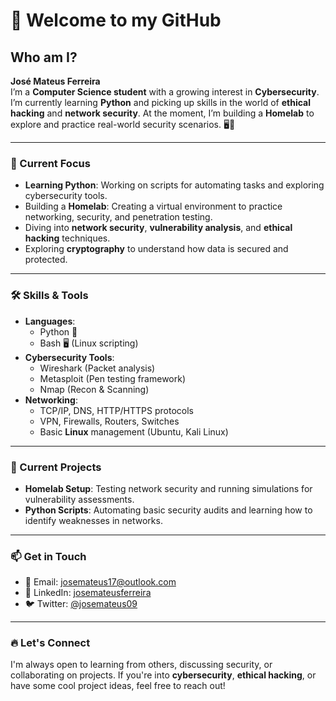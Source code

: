 # 🖤 Welcome to my GitHub

## Who am I?  
**José Mateus Ferreira**  
I’m a **Computer Science student** with a growing interest in **Cybersecurity**. I’m currently learning **Python** and picking up skills in the world of **ethical hacking** and **network security**. At the moment, I’m building a **Homelab** to explore and practice real-world security scenarios. 🖥️🔐

---

### 🚨 Current Focus
- **Learning Python**: Working on scripts for automating tasks and exploring cybersecurity tools.
- Building a **Homelab**: Creating a virtual environment to practice networking, security, and penetration testing.
- Diving into **network security**, **vulnerability analysis**, and **ethical hacking** techniques.
- Exploring **cryptography** to understand how data is secured and protected.

---

### 🛠️ Skills & Tools
- **Languages**:  
  - Python 🐍
  - Bash 🖥️ (Linux scripting)
- **Cybersecurity Tools**:  
  - Wireshark (Packet analysis)
  - Metasploit (Pen testing framework)
  - Nmap (Recon & Scanning)
- **Networking**:  
  - TCP/IP, DNS, HTTP/HTTPS protocols
  - VPN, Firewalls, Routers, Switches
  - Basic **Linux** management (Ubuntu, Kali Linux)

---

### 🚀 Current Projects
- **Homelab Setup**: Testing network security and running simulations for vulnerability assessments.
- **Python Scripts**: Automating basic security audits and learning how to identify weaknesses in networks.
  
---

### 📫 Get in Touch
- 💌 Email: [josemateus17@outlook.com](mailto:josemateus17@outlook.com)
- 🔗 LinkedIn: [josemateusferreira](https://www.linkedin.com/in/josemateusferreira)
- 🐦 Twitter: [@josemateus09](https://twitter.com/josemateus09)

---

### 🔥 Let's Connect
I'm always open to learning from others, discussing security, or collaborating on projects. If you're into **cybersecurity**, **ethical hacking**, or have some cool project ideas, feel free to reach out!
